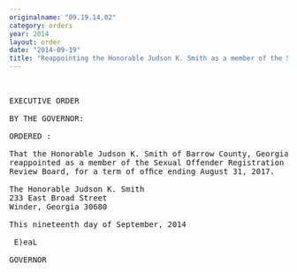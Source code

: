 ```yaml
---
originalname: "09.19.14.02"
category: orders
year: 2014
layout: order
date: "2014-09-19"
title: "Reappointing the Honorable Judson K. Smith as a member of the Sexual Offender Registration Review Board"
---
```

<pre>
 

EXECUTIVE ORDER

BY THE GOVERNOR:

ORDERED :

That the Honorable Judson K. Smith of Barrow County, Georgia, is
reappointed as a member of the Sexual Offender Registration
Review Board, for a term of ofﬁce ending August 31, 2017.

The Honorable Judson K. Smith
233 East Broad Street
Winder, Georgia 30680

This nineteenth day of September, 2014

 E)eaL

GOVERNOR

</pre>
